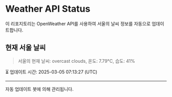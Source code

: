 
# Weather API Status

이 리포지토리는 OpenWeather API를 사용하여 서울의 날씨 정보를 자동으로 업데이트합니다.

## 현재 서울 날씨
> 서울의 현재 날씨: overcast clouds, 온도: 7.79°C, 습도: 41%

⏳ 업데이트 시간: 2025-03-05 07:13:27 (UTC)

---
자동 업데이트 봇에 의해 관리됩니다.
